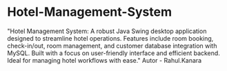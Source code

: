# Hotel-Management-System
"Hotel Management System: A robust Java Swing desktop application designed to streamline hotel operations. Features include room booking, check-in/out, room management, and customer database integration with MySQL. Built with a focus on user-friendly interface and efficient backend. Ideal for managing hotel workflows with ease."
Autor - Rahul.Kanara
